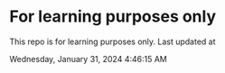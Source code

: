 # For learning purposes only
This repo is for learning purposes only.
Last updated at

Wednesday, January 31, 2024 4:46:15 AM

